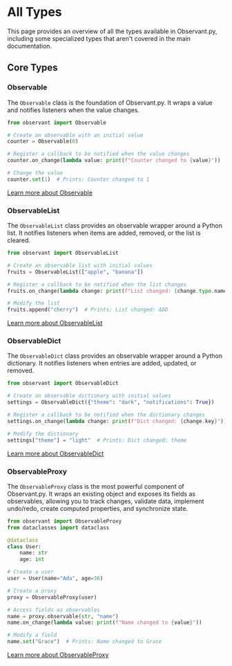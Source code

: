 # All Types

This page provides an overview of all the types available in Observant.py, including some specialized types that aren't covered in the main documentation.

## Core Types

### Observable

The `Observable` class is the foundation of Observant.py. It wraps a value and notifies listeners when the value changes.

```python
from observant import Observable

# Create an observable with an initial value
counter = Observable(0)

# Register a callback to be notified when the value changes
counter.on_change(lambda value: print(f"Counter changed to {value}"))

# Change the value
counter.set(1)  # Prints: Counter changed to 1
```

[Learn more about Observable](observable.md)

### ObservableList

The `ObservableList` class provides an observable wrapper around a Python list. It notifies listeners when items are added, removed, or the list is cleared.

```python
from observant import ObservableList

# Create an observable list with initial values
fruits = ObservableList(["apple", "banana"])

# Register a callback to be notified when the list changes
fruits.on_change(lambda change: print(f"List changed: {change.type.name}"))

# Modify the list
fruits.append("cherry")  # Prints: List changed: ADD
```

[Learn more about ObservableList](observable_list.md)

### ObservableDict

The `ObservableDict` class provides an observable wrapper around a Python dictionary. It notifies listeners when entries are added, updated, or removed.

```python
from observant import ObservableDict

# Create an observable dictionary with initial values
settings = ObservableDict({"theme": "dark", "notifications": True})

# Register a callback to be notified when the dictionary changes
settings.on_change(lambda change: print(f"Dict changed: {change.key}"))

# Modify the dictionary
settings["theme"] = "light"  # Prints: Dict changed: theme
```

[Learn more about ObservableDict](observable_dict.md)

### ObservableProxy

The `ObservableProxy` class is the most powerful component of Observant.py. It wraps an existing object and exposes its fields as observables, allowing you to track changes, validate data, implement undo/redo, create computed properties, and synchronize state.

```python
from observant import ObservableProxy
from dataclasses import dataclass

@dataclass
class User:
    name: str
    age: int

# Create a user
user = User(name="Ada", age=36)

# Create a proxy
proxy = ObservableProxy(user)

# Access fields as observables
name = proxy.observable(str, "name")
name.on_change(lambda value: print(f"Name changed to {value}"))

# Modify a field
name.set("Grace")  # Prints: Name changed to Grace
```

[Learn more about ObservableProxy](proxy/index.md)
